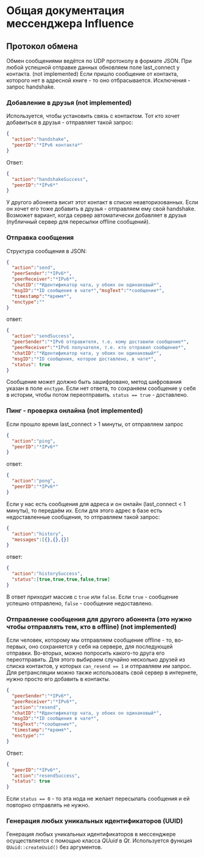 # Общая документация мессенджера Influence

## Протокол обмена

Обмен сообщениями ведётся по UDP протоколу в формате JSON.
При любой успешной отправке данных обновляем поле last_connect у контакта. (not implemented)
Если пришло сообщение от контакта, которого нет в адресной книге - то оно отбрасывается. 
Исключения - запрос handshake.

### Добавление в друзья (not implemented)

Используется, чтобы установить связь с контактом. Тот кто хочет добавиться в друзья - отправляет такой запрос:

```json
{
  "action":"handshake",
  "peerID":"*IPv6 контакта*"
}
```

Ответ:

```json
{
  "action":"handshakeSuccess",
  "peerID":"*IPv6*"
}
```

У другого абонента висит этот контакт в списке неавторизованных. Если он хочет его тоже добавить в друзья - отправляем ему свой handshake. Возможет вариант, когда сервер автоматически добавляет в друзья (публичный сервер для пересылки offline сообщений).

### Отправка сообщения

Структура сообщения в JSON:

```json
{
  "action":"send",
  "peerSender":"*IPv6*",
  "peerReceiver":"*IPv6*",
  "chatID":"*Идентификатор чата, у обоих он одинаковый*",
  "msgID":"*ID сообщения в чате*","msgText":"*сообщение*",
  "timestamp":"*время*",
  "enctype":""
}
```

ответ:

```json
{
  "action":"sendSuccess",
  "peerSender":"*IPv6 отправителя, т.е. кому доставили сообщение*",
  "peerReceiver":"*IPv6 получателя, т.е. кто отправил сообщение*",
  "chatID":"*Идентификатор чата, у обоих он одинаковый*",
  "msgID":"*ID сообщения, которое доставлено, в чате*",
  "status": true
}
```

Сообщение может должно быть зашифровано, метод шифрования указан в поле `enctype`.
Если нет ответа, то сохраняем сообщение у себя в истории, чтобы потом переотправить.
`status == true` - доставлено.

### Пинг - проверка онлайна (not implemented)

Если прошло время last_connect > 1 минуты, от отправляем запрос

```json
{
  "action":"ping",
  "peerID":"*IPv6*"
}
```

ответ:

```json
{
  "action":"pong",
  "peerID":"*IPv6*"
}
```

Если у нас есть сообщения для адреса и он онлайн (last_connect < 1 минуты), то передаём их.
Если для этого адрес в базе есть недоставленные сообщения, то отправляем такой запрос:

```json
{
  "action":"history",
  "messages":[{},{},{}]
}
```

ответ:

```json
{
  "action":"historySuccess",
  "status":[true,true,true,false,true]
}
```

В ответ приходит массив с `true` или `false`. Если `true` - сообщение успешно отправлено, `false` - сообщение недоставлено.

### Отправление сообщения для другого абонента (это нужно чтобы отправлять тем, кто в offline) (not implemented)

Если человек, которому мы отправляем сообщение offline - то, во-первых, оно сохраняется у себя на сервере, для последующей отправки.
Во-вторых, можно попросить какого-то друга его переотправить. Для этого выбираем случайно несколько друзей из списка контактов, у которых `can_resend == 1` и отправляем им запрос.
Для ретрансляции можно также использовать свой сервер в интернете, нужно просто его добавить в контакты.

```json
{
  "peerSender":"*IPv6*",
  "peerReceiver":"*IPv6*",
  "action":"resend",
  "chatID":"*Идентификатор чата, у обоих он одинаковый*",
  "msgID":"*ID сообщения в чате*",
  "msgText":"*сообщение*",
  "timestamp":"*время*",
  "enctype":""
}
```

Ответ:

```json
{
  "peerID":"*IPv6*",
  "action":"resendSuccess",
  "status": true
}
```

Если `status == 0` - то эта нода не желает пересылать сообщения и ей повторно отправлять не нужно.

### Генерация любых уникальных идентификаторов (UUID)
Генерация любых уникальных идентификаторов в мессенджере осуществляется с помощью класса *QUuid* в *Qt*. Используется функция `QUuid::createUuid()` без аргументов.
